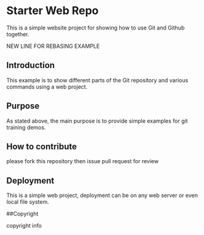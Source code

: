 # Starter Web Repo

This is a simple website project for showing how to use Git and Github together.

NEW LINE FOR REBASING EXAMPLE

## Introduction

This example is to show different parts of the Git repository and various commands using a web project.

## Purpose

As stated above, the main purpose is to provide simple examples for git training demos.

## How to contribute

please fork this repository then issue pull request for review

## Deployment

This is a simple web project, deployment can be on any web server or even local file system.

##Copyright

copyright info